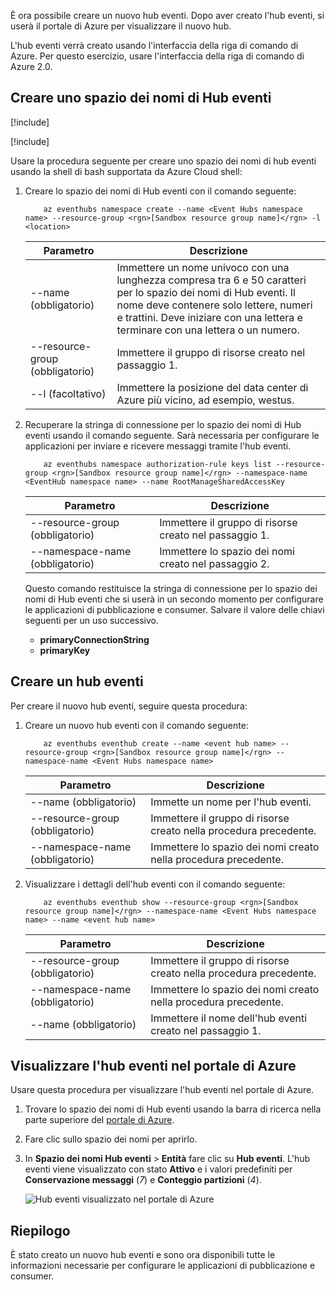 È ora possibile creare un nuovo hub eventi. Dopo aver creato l'hub eventi, si userà il portale di Azure per visualizzare il nuovo hub.

L'hub eventi verrà creato usando l'interfaccia della riga di comando di Azure. Per questo esercizio, usare l'interfaccia della riga di comando di Azure 2.0. 

## <a name="create-an-event-hubs-namespace"></a>Creare uno spazio dei nomi di Hub eventi

[!include[](../../../includes/azure-sandbox-activate.md)]

[!include[](../../../includes/azure-sandbox-regions-first-mention-note.md)]

Usare la procedura seguente per creare uno spazio dei nomi di hub eventi usando la shell di bash supportata da Azure Cloud shell:

1. Creare lo spazio dei nomi di Hub eventi con il comando seguente:

    ```azurecli
        az eventhubs namespace create --name <Event Hubs namespace name> --resource-group <rgn>[Sandbox resource group name]</rgn> -l <location>
    ```

    |Parametro      |Descrizione|
    |---------------|-----------|
    |--name (obbligatorio)      |Immettere un nome univoco con una lunghezza compresa tra 6 e 50 caratteri per lo spazio dei nomi di Hub eventi. Il nome deve contenere solo lettere, numeri e trattini. Deve iniziare con una lettera e terminare con una lettera o un numero.|
    |--resource-group (obbligatorio)  |Immettere il gruppo di risorse creato nel passaggio 1.
    |--l (facoltativo)     |Immettere la posizione del data center di Azure più vicino, ad esempio, westus.|

1. Recuperare la stringa di connessione per lo spazio dei nomi di Hub eventi usando il comando seguente. Sarà necessaria per configurare le applicazioni per inviare e ricevere messaggi tramite l'hub eventi.

    ```azurecli
        az eventhubs namespace authorization-rule keys list --resource-group <rgn>[Sandbox resource group name]</rgn> --namespace-name <EventHub namespace name> --name RootManageSharedAccessKey
    ```

    |Parametro      |Descrizione|
    |---------------|-----------|
    |--resource-group (obbligatorio)  |Immettere il gruppo di risorse creato nel passaggio 1.|
    |--namespace-name (obbligatorio)      |Immettere lo spazio dei nomi creato nel passaggio 2.|

    Questo comando restituisce la stringa di connessione per lo spazio dei nomi di Hub eventi che si userà in un secondo momento per configurare le applicazioni di pubblicazione e consumer. Salvare il valore delle chiavi seguenti per un uso successivo.

    - **primaryConnectionString**
    - **primaryKey**

## <a name="create-an-event-hub"></a>Creare un hub eventi

Per creare il nuovo hub eventi, seguire questa procedura:

1. Creare un nuovo hub eventi con il comando seguente:

    ```azurecli
        az eventhubs eventhub create --name <event hub name> --resource-group <rgn>[Sandbox resource group name]</rgn> --namespace-name <Event Hubs namespace name>
    ```

    |Parametro      |Descrizione|
    |---------------|-----------|
    |--name (obbligatorio)  |Immette un nome per l'hub eventi.|
    |--resource-group (obbligatorio)  |Immettere il gruppo di risorse creato nella procedura precedente.|
    |--namespace-name (obbligatorio)      |Immettere lo spazio dei nomi creato nella procedura precedente.|

1. Visualizzare i dettagli dell'hub eventi con il comando seguente: 

    ```azurecli
        az eventhubs eventhub show --resource-group <rgn>[Sandbox resource group name]</rgn> --namespace-name <Event Hubs namespace name> --name <event hub name>
    ```

    |Parametro      |Descrizione|
    |---------------|-----------|
    |--resource-group (obbligatorio)  |Immettere il gruppo di risorse creato nella procedura precedente.|
    |--namespace-name (obbligatorio)      |Immettere lo spazio dei nomi creato nella procedura precedente.|
    |--name (obbligatorio)|Immettere il nome dell'hub eventi creato nel passaggio 1.|

## <a name="view-the-event-hub-in-the-azure-portal"></a>Visualizzare l'hub eventi nel portale di Azure

Usare questa procedura per visualizzare l'hub eventi nel portale di Azure.

1. Trovare lo spazio dei nomi di Hub eventi usando la barra di ricerca nella parte superiore del [portale di Azure](https://portal.azure.com?azure-portal=true).

1. Fare clic sullo spazio dei nomi per aprirlo.

1. In **Spazio dei nomi Hub eventi** > **Entità** fare clic su **Hub eventi**.
    L'hub eventi viene visualizzato con stato **Attivo** e i valori predefiniti per **Conservazione messaggi** (*7*) e **Conteggio partizioni** (*4*).

    ![Hub eventi visualizzato nel portale di Azure](../media-draft/3-event-hub.png)

## <a name="summary"></a>Riepilogo

È stato creato un nuovo hub eventi e sono ora disponibili tutte le informazioni necessarie per configurare le applicazioni di pubblicazione e consumer.
